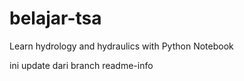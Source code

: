 # belajar-tsa
Learn hydrology and hydraulics with Python Notebook

ini update dari branch readme-info